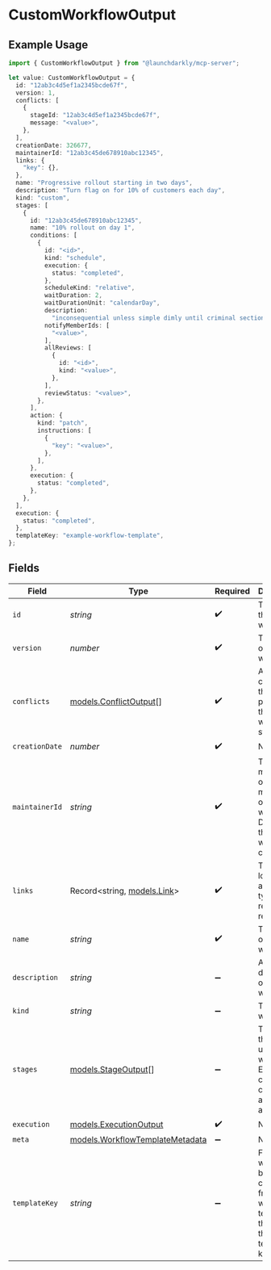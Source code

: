 # CustomWorkflowOutput

## Example Usage

```typescript
import { CustomWorkflowOutput } from "@launchdarkly/mcp-server";

let value: CustomWorkflowOutput = {
  id: "12ab3c4d5ef1a2345bcde67f",
  version: 1,
  conflicts: [
    {
      stageId: "12ab3c4d5ef1a2345bcde67f",
      message: "<value>",
    },
  ],
  creationDate: 326677,
  maintainerId: "12ab3c45de678910abc12345",
  links: {
    "key": {},
  },
  name: "Progressive rollout starting in two days",
  description: "Turn flag on for 10% of customers each day",
  kind: "custom",
  stages: [
    {
      id: "12ab3c45de678910abc12345",
      name: "10% rollout on day 1",
      conditions: [
        {
          id: "<id>",
          kind: "schedule",
          execution: {
            status: "completed",
          },
          scheduleKind: "relative",
          waitDuration: 2,
          waitDurationUnit: "calendarDay",
          description:
            "inconsequential unless simple dimly until criminal section",
          notifyMemberIds: [
            "<value>",
          ],
          allReviews: [
            {
              id: "<id>",
              kind: "<value>",
            },
          ],
          reviewStatus: "<value>",
        },
      ],
      action: {
        kind: "patch",
        instructions: [
          {
            "key": "<value>",
          },
        ],
      },
      execution: {
        status: "completed",
      },
    },
  ],
  execution: {
    status: "completed",
  },
  templateKey: "example-workflow-template",
};
```

## Fields

| Field                                                                                  | Type                                                                                   | Required                                                                               | Description                                                                            | Example                                                                                |
| -------------------------------------------------------------------------------------- | -------------------------------------------------------------------------------------- | -------------------------------------------------------------------------------------- | -------------------------------------------------------------------------------------- | -------------------------------------------------------------------------------------- |
| `id`                                                                                   | *string*                                                                               | :heavy_check_mark:                                                                     | The ID of the workflow                                                                 | 12ab3c4d5ef1a2345bcde67f                                                               |
| `version`                                                                              | *number*                                                                               | :heavy_check_mark:                                                                     | The version of the workflow                                                            | 1                                                                                      |
| `conflicts`                                                                            | [models.ConflictOutput](../models/conflictoutput.md)[]                                 | :heavy_check_mark:                                                                     | Any conflicts that are present in the workflow stages                                  |                                                                                        |
| `creationDate`                                                                         | *number*                                                                               | :heavy_check_mark:                                                                     | N/A                                                                                    |                                                                                        |
| `maintainerId`                                                                         | *string*                                                                               | :heavy_check_mark:                                                                     | The member ID of the maintainer of the workflow. Defaults to the workflow creator.     | 12ab3c45de678910abc12345                                                               |
| `links`                                                                                | Record<string, [models.Link](../models/link.md)>                                       | :heavy_check_mark:                                                                     | The location and content type of related resources                                     |                                                                                        |
| `name`                                                                                 | *string*                                                                               | :heavy_check_mark:                                                                     | The name of the workflow                                                               | Progressive rollout starting in two days                                               |
| `description`                                                                          | *string*                                                                               | :heavy_minus_sign:                                                                     | A brief description of the workflow                                                    | Turn flag on for 10% of customers each day                                             |
| `kind`                                                                                 | *string*                                                                               | :heavy_minus_sign:                                                                     | The kind of workflow                                                                   | custom                                                                                 |
| `stages`                                                                               | [models.StageOutput](../models/stageoutput.md)[]                                       | :heavy_minus_sign:                                                                     | The stages that make up the workflow. Each stage contains conditions and actions.      |                                                                                        |
| `execution`                                                                            | [models.ExecutionOutput](../models/executionoutput.md)                                 | :heavy_check_mark:                                                                     | N/A                                                                                    |                                                                                        |
| `meta`                                                                                 | [models.WorkflowTemplateMetadata](../models/workflowtemplatemetadata.md)               | :heavy_minus_sign:                                                                     | N/A                                                                                    |                                                                                        |
| `templateKey`                                                                          | *string*                                                                               | :heavy_minus_sign:                                                                     | For workflows being created from a workflow template, this value is the template's key | example-workflow-template                                                              |